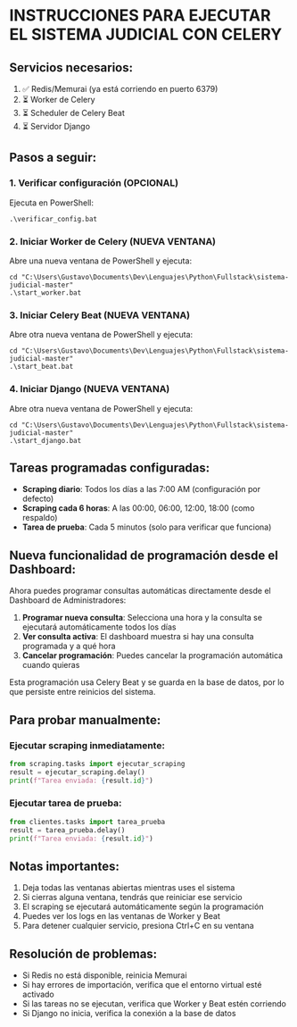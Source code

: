 # INSTRUCCIONES PARA EJECUTAR EL SISTEMA JUDICIAL CON CELERY

## Servicios necesarios:
1. ✅ Redis/Memurai (ya está corriendo en puerto 6379)
2. ⏳ Worker de Celery
3. ⏳ Scheduler de Celery Beat
4. ⏳ Servidor Django

## Pasos a seguir:

### 1. Verificar configuración (OPCIONAL)
Ejecuta en PowerShell:
```
.\verificar_config.bat
```

### 2. Iniciar Worker de Celery (NUEVA VENTANA)
Abre una nueva ventana de PowerShell y ejecuta:
```
cd "C:\Users\Gustavo\Documents\Dev\Lenguajes\Python\Fullstack\sistema-judicial-master"
.\start_worker.bat
```

### 3. Iniciar Celery Beat (NUEVA VENTANA)
Abre otra nueva ventana de PowerShell y ejecuta:
```
cd "C:\Users\Gustavo\Documents\Dev\Lenguajes\Python\Fullstack\sistema-judicial-master"
.\start_beat.bat
```

### 4. Iniciar Django (NUEVA VENTANA)
Abre otra nueva ventana de PowerShell y ejecuta:
```
cd "C:\Users\Gustavo\Documents\Dev\Lenguajes\Python\Fullstack\sistema-judicial-master"
.\start_django.bat
```

## Tareas programadas configuradas:

- **Scraping diario**: Todos los días a las 7:00 AM (configuración por defecto)
- **Scraping cada 6 horas**: A las 00:00, 06:00, 12:00, 18:00 (como respaldo)
- **Tarea de prueba**: Cada 5 minutos (solo para verificar que funciona)

## Nueva funcionalidad de programación desde el Dashboard:

Ahora puedes programar consultas automáticas directamente desde el Dashboard de Administradores:

1. **Programar nueva consulta**: Selecciona una hora y la consulta se ejecutará automáticamente todos los días
2. **Ver consulta activa**: El dashboard muestra si hay una consulta programada y a qué hora
3. **Cancelar programación**: Puedes cancelar la programación automática cuando quieras

Esta programación usa Celery Beat y se guarda en la base de datos, por lo que persiste entre reinicios del sistema.

## Para probar manualmente:

### Ejecutar scraping inmediatamente:
```python
from scraping.tasks import ejecutar_scraping
result = ejecutar_scraping.delay()
print(f"Tarea enviada: {result.id}")
```

### Ejecutar tarea de prueba:
```python
from clientes.tasks import tarea_prueba
result = tarea_prueba.delay()
print(f"Tarea enviada: {result.id}")
```

## Notas importantes:

1. Deja todas las ventanas abiertas mientras uses el sistema
2. Si cierras alguna ventana, tendrás que reiniciar ese servicio
3. El scraping se ejecutará automáticamente según la programación
4. Puedes ver los logs en las ventanas de Worker y Beat
5. Para detener cualquier servicio, presiona Ctrl+C en su ventana

## Resolución de problemas:

- Si Redis no está disponible, reinicia Memurai
- Si hay errores de importación, verifica que el entorno virtual esté activado
- Si las tareas no se ejecutan, verifica que Worker y Beat estén corriendo
- Si Django no inicia, verifica la conexión a la base de datos
